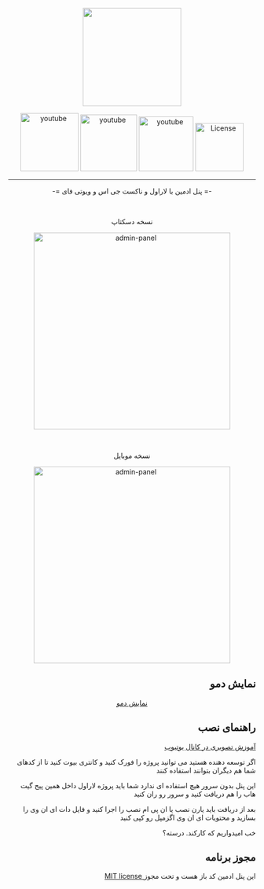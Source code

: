 <p align="center"><a href="https://laravel.com" target="_blank"><img src="static/images/nuxt.png" width="200"></a></p>

<p align="center">
<a href="https://discord.gg/ENuwQP6H" target="_blank"><img src="static/images/discord.png" width="118"  alt="youtube"></a>
<a href="https://www.laranuxt.ir" target="_blank"><img src="static/images/www.png" width="115"  alt="youtube"></a>
<a href="https://www.youtube.com/playlist?list=PLXChBR5rCkrheZRydB6C-ohLMGL1Q6gGz" target="_blank"><img src="static/images/youtube.png" width="111"  alt="youtube"></a>
<a href="https://opensource.org/licenses/MIT" target="_blank"><img src="static/images/license.png" width="98" alt="License"></a>
</p>

<hr>

<div align="center">
 <p> -= پنل ادمین با لاراول و ناکست جی اس و ویوتی فای =- </p>
 <br>
 <p>نسخه دسکتاپ</p>
 <p><img src="static/images/demo.png" height="400"  alt="admin-panel"></p>
 <br>
 <p>نسخه موبایل</p>
 <p><img src="static/images/demo-mobile.png" height="400"  alt="admin-panel"></p>
</div>

## <div align="right">نمایش دمو</div>
<p align="center"><a href="https://nuxt.laranuxt.ir" target="_blank">نمایش دمو</a></p>

## <div align="right">راهنمای نصب</div>

<div align="right">
<p><a href="https://www.youtube.com/playlist?list=PLXChBR5rCkrheZRydB6C-ohLMGL1Q6gGz" target="_blank">آموزش تصویری در کانال یوتیوب</a></p>
<p>اگر توسعه دهنده هستید می توانید پروژه را فورک کنید و کانتری بیوت کنید تا از کدهای شما هم دیگران بتوانند استفاده کنند</p>
<p>این پنل بدون سرور هیچ استفاده ای ندارد شما باید پروژه لاراول داخل همین پیج گیت هاب را هم دریافت کنید و سرور رو ران کنید</p>
<p>بعد از دریافت باید یارن نصب یا ان پی ام نصب را اجرا کنید و فایل دات ای ان وی را بسازید و محتویات ای ان وی اگزمپل رو کپی کنید</p>
<p>خب امیدواریم که کارکند. درسته؟</p>
</div>

## <div align="right">مجوز برنامه</div>
<p align="right"><a href="https://opensource.org/licenses/MIT" target="_blank">MIT license </a>این پنل ادمین کد باز هست و تحت مجوز</p>

